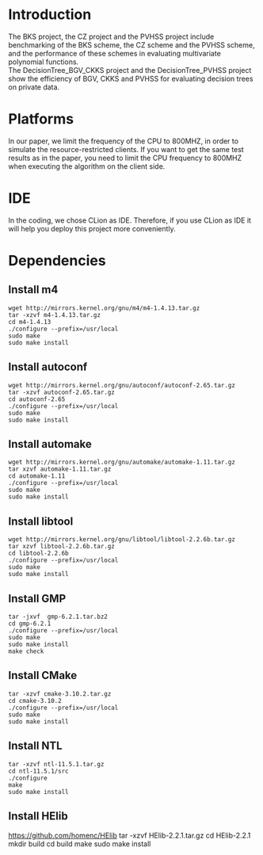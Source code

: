 # Introduction
The BKS project, the CZ project and the PVHSS project include benchmarking of the BKS scheme, the CZ scheme and the PVHSS scheme, and the performance of these schemes in evaluating multivariate polynomial functions.  
The DecisionTree_BGV_CKKS project and the DecisionTree_PVHSS project show the efficiency of BGV, CKKS and PVHSS for evaluating decision trees on private data.

# Platforms
In our paper, we limit the frequency of the CPU to 800MHZ, in order to simulate the resource-restricted clients. If you want to get the same test results as in the paper, you need to limit the CPU frequency to 800MHZ when executing the algorithm on the client side.

# IDE  
In the coding, we chose CLion as IDE. Therefore, if you use CLion as IDE it will help you deploy this project more conveniently.

# Dependencies  
## Install m4
    wget http://mirrors.kernel.org/gnu/m4/m4-1.4.13.tar.gz
    tar -xzvf m4-1.4.13.tar.gz
    cd m4-1.4.13
    ./configure --prefix=/usr/local
    sudo make
    sudo make install
## Install autoconf
    wget http://mirrors.kernel.org/gnu/autoconf/autoconf-2.65.tar.gz
    tar -xzvf autoconf-2.65.tar.gz
    cd autoconf-2.65
    ./configure --prefix=/usr/local
    sudo make
    sudo make install
## Install automake
    wget http://mirrors.kernel.org/gnu/automake/automake-1.11.tar.gz
    tar xzvf automake-1.11.tar.gz
    cd automake-1.11
    ./configure --prefix=/usr/local
    sudo make
    sudo make install
## Install libtool
    wget http://mirrors.kernel.org/gnu/libtool/libtool-2.2.6b.tar.gz
    tar xzvf libtool-2.2.6b.tar.gz
    cd libtool-2.2.6b
    ./configure --prefix=/usr/local
    sudo make
    sudo make install
## Install GMP
    tar -jxvf  gmp-6.2.1.tar.bz2
    cd gmp-6.2.1
    ./configure --prefix=/usr/local
    sudo make
    sudo make install
    make check
## Install CMake
    tar -xzvf cmake-3.10.2.tar.gz
    cd cmake-3.10.2
    ./configure --prefix=/usr/local
    sudo make
    sudo make install
## Install NTL
    tar -xzvf ntl-11.5.1.tar.gz
    cd ntl-11.5.1/src
    ./configure 
    make
    sudo make install
## Install HElib
https://github.com/homenc/HElib 
    tar -xzvf HElib-2.2.1.tar.gz 
    cd HElib-2.2.1 
    mkdir build 
    cd build 
    make 
    sudo make install 
